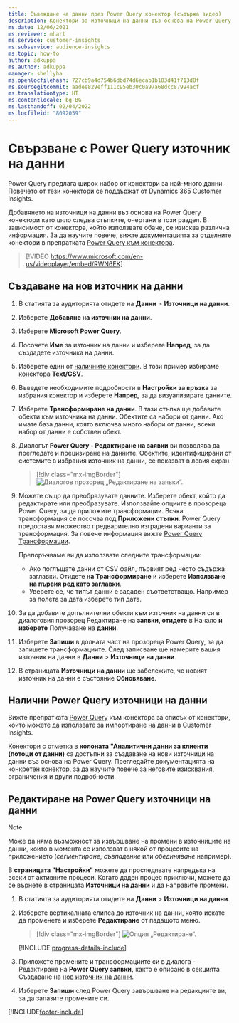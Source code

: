 ```yaml
---
title: Въвеждане на данни през Power Query конектор (съдържа видео)
description: Конектори за източници на данни въз основа на Power Query.
ms.date: 12/06/2021
ms.reviewer: mhart
ms.service: customer-insights
ms.subservice: audience-insights
ms.topic: how-to
author: adkuppa
ms.author: adkuppa
manager: shellyha
ms.openlocfilehash: 727cb9a4d754b6dbd74d6ecab1b183d41f713d8f
ms.sourcegitcommit: aadee829eff111c95eb30c0a97a68dcc87994acf
ms.translationtype: HT
ms.contentlocale: bg-BG
ms.lasthandoff: 02/04/2022
ms.locfileid: "8092059"
---
```

# <a name="connect-to-a-power-query-data-source"></a>Свързване с Power Query източник на данни

Power Query предлага широк набор от конектори за най-много данни. Повечето от тези конектори се поддържат от Dynamics 365 Customer Insights. 

Добавянето на източници на данни въз основа на Power Query конектори като цяло следва стъпките, очертани в този раздел. В зависимост от конектора, който използвате обаче, се изисква различна информация. За да научите повече, вижте документацията за отделните конектори в препратката [Power Query към конектора](/power-query/connectors/).

> [!VIDEO https://www.microsoft.com/en-us/videoplayer/embed/RWN6EK]

## <a name="create-a-new-data-source"></a>Създаване на нов източник на данни

1. В статията за аудиторията отидете на **Данни** > **Източници на данни**.

1. Изберете **Добавяне на източник на данни**.

1. Изберете **Microsoft Power Query**.

1. Посочете **Име** за източник на данни и изберете **Напред**, за да създадете източника на данни.

1. Изберете един от [наличните конектори](#available-power-query-data-sources). В този пример избираме конектора **Text/CSV**.

1. Въведете необходимите подробности в **Настройки за връзка** за избрания конектор и изберете **Напред**, за да визуализирате данните.

1. Изберете **Трансформиране на данни**. В тази стъпка ще добавите обекти към източника на данни. Обектите са набори от данни. Ако имате база данни, която включва много набори от данни, всеки набор от данни е собствен обект.

1. Диалогът **Power Query - Редактиране на заявки** ви позволява да прегледате и прецизиране на данните. Обектите, идентифицирани от системите в избрания източник на данни, се показват в левия екран.

   > [!div class="mx-imgBorder"]
   > ![Диалогов прозорец „Редактиране на заявки“.](media/data-manager-configure-edit-queries.png "Диалогов прозорец „Редактиране на заявки“")

1. Можете също да преобразувате данните. Изберете обект, който да редактирате или преобразувате. Използвайте опциите в прозореца Power Query, за да приложите трансформации. Всяка трансформация се посочва под **Приложени стъпки**. Power Query предоставя множество предварително изградени варианти за трансформация. За повече информация вижте [Power Query Трансформации](/power-query/power-query-what-is-power-query#transformations).

   Препоръчваме ви да използвате следните трансформации:

   - Ако поглъщате данни от CSV файл, първият ред често съдържа заглавки. Отидете **на Трансформиране** и изберете **Използване на първия ред като заглавки**.
   - Уверете се, че типът данни е зададен съответстващо. Например за полета за дата изберете тип дата.

1. За да добавите допълнителни обекти към източник на данни си в диалоговия прозорец Редактиране на **заявки, отидете** в Начало **и изберете** Получаване на **данни**.

1. Изберете **Запиши** в долната част на прозореца Power Query, за да запишете трансформациите. След записване ще намерите вашия източник на данни в **Данни** > **Източници на данни**.

1. В страницата **Източници на данни** ще забележите, че новият източник на данни е състояние **Обновяване**.

## <a name="available-power-query-data-sources"></a>Налични Power Query източници на данни

Вижте препратката [Power Query](/power-query/connectors/) към конектора за списък от конектори, които можете да използвате за импортиране на данни в Customer Insights. 

Конектори с отметка в **колоната "Аналитични данни за клиенти (потоци от данни)** са достъпни за създаване на нови източници на данни въз основа на Power Query. Прегледайте документацията на конкретен конектор, за да научите повече за неговите изисквания, ограничения и други подробности.

## <a name="edit-power-query-data-sources"></a>Редактиране на Power Query източници на данни

> [!NOTE]
> Може да няма възможност за извършване на промени в източниците на данни, които в момента се използват в някой от процесите на приложението (*сегментиране*, *съвпадение* или *обединяване* например). 
>
> В **страницата "Настройки"** можете да проследявате напредъка на всеки от активните процеси. Когато даден процес приключи, можете да се върнете в страницата **Източници на данни** и да направите промени.

1. В статията за аудиторията отидете на **Данни** > **Източници на данни**.

2. Изберете вертикалната елипса до източник на данни, която искате да променете и изберете **Редактиране** от падащото меню.

   > [!div class="mx-imgBorder"]
   > ![Опция „Редактиране“.](media/edit-option-data-sources.png "Опция „Редактиране“")

   [!INCLUDE [progress-details-include](../includes/progress-details-pane.md)]
   
3. Приложете промените и трансформациите си в диалога - Редактиране на **Power Query заявки,** както е описано в секцията Създаване на [нов източник на данни](#create-a-new-data-source).

4. Изберете **Запиши** след Power Query завършване на редакциите ви, за да запазите промените си.


[!INCLUDE[footer-include](../includes/footer-banner.md)]
